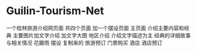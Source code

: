 # Guilin-Tourism-Net
一个桂林旅游介绍网页面 共四个页面 加一个摆设页面
主页面 介绍主要内容和经典 主要图片加文字介绍 加文字大图
地区介绍 介绍文字描述为主 经典的详细故事与相关情况
花瓣雨 摆设 复制来的
旅游预订  门票购买
酒店 酒店预订
